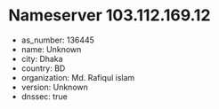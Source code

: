# Nameserver 103.112.169.12

* as_number: 136445
* name: Unknown
* city: Dhaka
* country: BD
* organization: Md. Rafiqul islam
* version: Unknown
* dnssec: true
